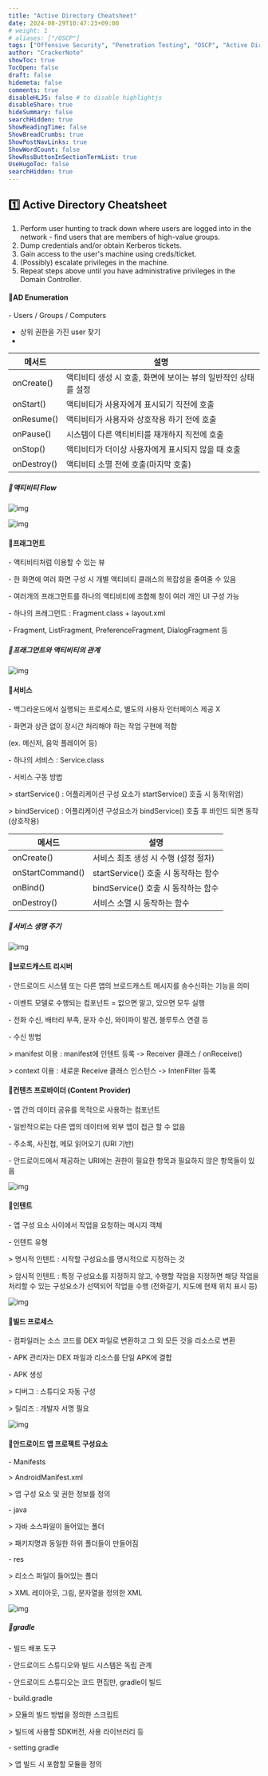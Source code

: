 ```yaml
---
title: "Active Directory Cheatsheet"
date: 2024-08-29T10:47:23+09:00
# weight: 1
# aliases: ["/OSCP"]
tags: ["Offensive Security", "Penetration Testing", "OSCP", "Active Directory"]
author: "CrackerNote"
showToc: true
TocOpen: false
draft: false
hidemeta: false
comments: true
disableHLJS: false # to disable highlightjs
disableShare: true
hideSummary: false
searchHidden: true
ShowReadingTime: false
ShowBreadCrumbs: true
ShowPostNavLinks: true
ShowWordCount: false
ShowRssButtonInSectionTermList: true
UseHugoToc: false
searchHidden: true
---
```


## 1️⃣ Active Directory Cheatsheet

1. Perform user hunting to track down where users are logged into in the network - find users that are members of high-value groups.
2. Dump credentials and/or obtain Kerberos tickets.
3. Gain access to the user's machine using creds/ticket.
4. (Possibly) escalate privileges in the machine.
5. Repeat steps above until you have administrative privileges in the Domain Controller.
   

#### 📜**AD Enumeration**

\- Users / Groups / Computers

- 상위 권한을 가진 user 찾기
- 



| 메서드      | 설명                                                         |
| ----------- | ------------------------------------------------------------ |
| onCreate()  | 액티비티 생성 시 호출, 화면에 보이는 뷰의 일반적인 상태를 설정 |
| onStart()   | 액티비티가 사용자에게 표시되기 직전에 호출                   |
| onResume()  | 액티비티가 사용자와 상호작용 하기 전에 호출                  |
| onPause()   | 시스템이 다른 액티비티를 재개하지 직전에 호출                |
| onStop()    | 액티비티가 더이상 사용자에게 표시되지 않을 때 호출           |
| onDestroy() | 액티비티 소멸 전에 호출(마지막 호출)                         |



##### 📜**액티비티 Flow**

![img](https://blog.kakaocdn.net/dn/lonjb/btqC8HvNMP3/6FXjAHQTl0awqiE4hbxKy0/img.png)

![img](https://blog.kakaocdn.net/dn/bHPwhV/btqC85wqtW2/o93Dmo6rYxYtpQhu8VEWOk/img.png)

#### 📜**프래그먼트**

\- 액티비티처럼 이용할 수 있는 뷰

\- 한 화면에 여러 화면 구성 시 개별 액티비티 클래스의 복잡성을 줄여줄 수 있음

\- 여러개의 프래그먼트를 하나의 액티비티에 조합해 창이 여러 개인 UI 구성 가능

\- 하나의 프래그먼트 : Fragment.class + layout.xml

\- Fragment, ListFragment, PreferenceFragment, DialogFragment 등



##### 📜**프래그먼트와 액티비티의 관계**



![img](https://blog.kakaocdn.net/dn/cbZTA0/btqC6QG76En/BV44aqqyVLOVrBNPewZuak/img.png)

#### 📜**서비스**

\- 백그라운드에서 실행되는 프로세스로, 별도의 사용자 인터페이스 제공 X

\- 화면과 상관 없이 장시간 처리해야 하는 작업 구현에 적합 

  (ex. 메신저, 음악 플레이어 등)

\- 하나의 서비스 : Service.class

\- 서비스 구동 방법

 \> startService() : 어플리케이션 구성 요소가 startService() 호출 시 동작(위엄)

 \> bindService() : 어플리케이션 구성요소가 bindService() 호출 후 바인드 되면 동작 (상호작용)

| 메서드           | 설명                                 |
| ---------------- | ------------------------------------ |
| onCreate()       | 서비스 최초 생성 시 수행 (설정 절차) |
| onStartCommand() | startService() 호출 시 동작하는 함수 |
| onBind()         | bindService() 호출 시 동작하는 함수  |
| onDestroy()      | 서비스 소멸 시 동작하는 함수         |



##### 📜**서비스 생명 주기**



![img](https://blog.kakaocdn.net/dn/brBSsp/btqC9OnqIwf/zZ6jFGEwQ6Alz08Pdo55r1/img.png)



#### 📜**브로드캐스트 리시버**



\- 안드로이드 시스템 또는 다른 앱의 브로드캐스트 메시지를 송수신하는 기능을 의미

\- 이벤트 모델로 수행되는 컴포넌트 = 없으면 말고, 있으면 모두 실행

\- 전화 수신, 배터리 부족, 문자 수신, 와이파이 발견, 블루투스 연결 등

\- 수신 방법

 \> manifest 이용 : manifest에 인텐트 등록 -> Receiver 클래스 / onReceive()

 \> context 이용 : 새로운 Receive 클래스 인스턴스 -> IntenFilter 등록



#### 📜**컨텐츠 프로바이더 (Content Provider)**



\- 앱 간의 데이터 공유를 목적으로 사용하는 컴포넌트

\- 일반적으로는 다른 앱의 데이터에 외부 앱이 접근 할 수 없음

\- 주소록, 사진첩, 메모 읽어오기 (URI 기반)

\- 안드로이드에서 제공하는 URI에는 권한이 필요한 항목과 필요하지 않은 항목들이 있음



![img](https://blog.kakaocdn.net/dn/bhpsSB/btqC6PuwzLg/Rqj4dTN0pmhqFknK4a0clk/img.png)

#### 📜**인텐트**



\- 앱 구성 요소 사이에서 작업을 요청하는 메시지 객체

\- 인텐트 유형

 \> 명시적 인텐트 : 시작할 구성요소를 명시적으로 지정하는 것

 \> 암시적 인텐트 : 특정 구성요소를 지정하지 않고, 수행할 작업을 지정하면 해당 작업을 처리할 수 있는 구성요소가 선택되어 작업을 수행
   (전화걸기, 지도에 현재 위치 표시 등)



![img](https://blog.kakaocdn.net/dn/cJ9geA/btqC9Onq1SU/IZXqvjGiCkjjNGAidIdEcK/img.png)

#### 📜**빌드 프로세스**



\- 컴파일러는 소스 코드를 DEX 파일로 변환하고 그 외 모든 것을 리소스로 변환

\- APK 관리자는 DEX 파일과 리소스를 단일 APK에 결합

\- APK 생성

 \> 디버그 : 스튜디오 자동 구성

 \> 릴리즈 : 개발자 서명 필요



![img](https://blog.kakaocdn.net/dn/m90HG/btqC6mF8vsG/ak1vyOjaadVgGdmkL38M6k/img.png)

#### 📜**안드로이드 앱 프로젝트 구성요소**



\- Manifests

 \> AndroidManifest.xml

 \> 앱 구성 요소 및 권한 정보를 정의



\- java

 \> 자바 소스파일이 들어있는 폴더

 \> 패키지명과 동일한 하위 폴더들이 만들어짐



\- res

 \> 리소스 파일이 들어있는 폴더

 \> XML 레이아웃, 그림, 문자열을 정의한 XML



![img](https://blog.kakaocdn.net/dn/byDigb/btqDf1g4efn/9aLIu7NWXTTqyzaTmHPu1K/img.png)



##### 📜**gradle**



\- 빌드 배포 도구

\- 안드로이드 스튜디오와 빌드 시스템은 독립 관계

\- 안드로이드 스튜디오는 코드 편집만, gradle이 빌드

\- build.gradle

 \> 모듈의 빌드 방법을 정의한 스크립트

 \> 빌드에 사용할 SDK버전, 사용 라이브러리 등

\- setting.gradle

 \> 앱 빌드 시 포함할 모듈을 정의







